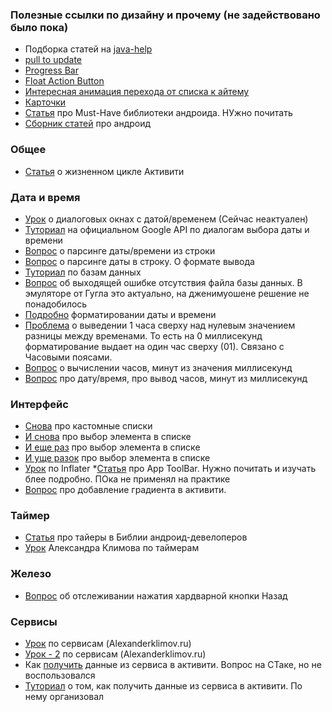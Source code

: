 
### Полезные ссылки по дизайну и прочему (не задействовано было пока)
* Подборка статей на [java-help](http://java-help.ru/category/android/material-design/)
* [pull to update](http://java-help.ru/swiperefreshlayout/)
* [Progress Bar](http://java-help.ru/material-progressbar/)
* [Float Action Button](http://java-help.ru/floating-action-button-in-android/)
* [Интересная анимация перехода от списка к айтему](http://www.fandroid.info/animatsiya-perehoda-mezhdu-activity-v-android-5-0-lollipop-s-ispolzovaniem-recyclerview-material-design/)
* [Карточки](http://www.fandroid.info/urok-3-sozdanie-spiskov-kartochek-v-android-prilozheniyah-material-design/)
* [Статья](http://guides.codepath.com/android/Must-Have-Libraries) про Must-Have библиотеки андроида. НУжно почитать
* [Сборник статей](http://guides.codepath.com/android/Keeping-Updated-with-Android) про андроид 

### Общее
* [Статья](http://developer.android.com/intl/ru/training/basics/activity-lifecycle/starting.html) о жизненном цикле Активити


### Дата и время
* [Урок](http://startandroid.ru/ru/uroki/vse-uroki-spiskom/118-urok-59-dialogi-datepickerdialog)  о диалоговых окнах с датой/временем (Сейчас неактуален)
* [Туториал](http://developer.android.com/intl/ru/guide/topics/ui/controls/pickers.html) на официальном Google API по диалогам выбора даты и времени
* [Вопрос](http://stackoverflow.com/questions/4216745/java-string-to-date-conversion) о парсинге даты/времени из строки
* [Вопрос](http://stackoverflow.com/questions/5683728/convert-java-util-date-to-string) о парсинге даты в строку. О формате вывода
* [Туториал](http://www.tutorialspoint.com/android/android_sqlite_database.htm) по базам данных
* [Вопрос](http://stackoverflow.com/questions/3013021/embed-a-database-in-the-apk-of-a-distributed-application-android) об выходящей ошибке отсутствия файла базы данных. В эмуляторе от Гугла это актуально, на дженимуошене решение не понадобилось
* [Подробно](http://docs.oracle.com/javase/8/docs/api/java/text/SimpleDateFormat.html)  форматировании даты и времени
* [Проблема](http://stackoverflow.com/questions/20816701/java-current-date-time-displays-1-hour-ahead-that-original-time) о выведении 1 часа сверху над нулевым значением разницы между временами. То есть на 0 миллисекунд форматирование выдает на один час сверху (01). Связано с Часовыми поясами.
* [Вопрос](http://stackoverflow.com/questions/5351483/calculate-date-time-difference-in-java) о вычислении часов, минут из значения миллисекунд
* [Вопрос](http://stackoverflow.com/questions/625433/how-to-convert-milliseconds-to-x-mins-x-seconds-in-java) про дату/время, про вывод часов, минут из миллисекунд

### Интерфейс
* [Снова](http://hmkcode.com/android-custom-listview-items-row/) про кастомные списки
* [И снова](http://stackoverflow.com/questions/4834750/how-to-get-the-selected-item-from-listview) про выбор элемента в списке
* [И еще раз](http://stackoverflow.com/questions/4508979/android-listview-get-selected-item) про выбор элемента в списке
* [И уще разок](http://stackoverflow.com/questions/12567779/get-access-to-a-view-inside-each-row-of-listview) про выбор элемента в списке
* [Урок](http://startandroid.ru/ru/uroki/vse-uroki-spiskom/81-urok-41-ispolzuem-layoutinflater-dlja-sozdanija-spiska.html) по Inflater
*[Статья](https://guides.codepath.com/android/Using-the-App-ToolBar) про App ToolBar. Нужно почитать и изучать блее подробно. ПОка не применял на практике
* [Вопрос](http://stackoverflow.com/questions/5976805/android-linearlayout-gradient-background) про добавление градиента в активити.

### Таймер
* [Статья](http://developer.android.com/reference/java/util/Timer.html) про тайеры в Библии андроид-девелоперов
* [Урок](http://developer.alexanderklimov.ru/android/java/timer.php) Александра Климова по таймерам

### Железо
* [Вопрос](http://stackoverflow.com/questions/8094715/how-to-catch-event-with-hardware-back-button-on-android) об отслеживании нажатия хардварной кнопки Назад

### Сервисы
* [Урок](http://developer.alexanderklimov.ru/android/theory/intentservice.php) по сервисам (Alexanderklimov.ru)
* [Урок - 2](http://developer.alexanderklimov.ru/android/theory/services-theory.php)  по сервисам (Alexanderklimov.ru)
* Как [получить](http://stackoverflow.com/questions/18125241/how-to-get-data-from-service-to-activity) данные из сервиса в активити. Вопрос на СТаке, но не воспользовался
* [Туториал](https://www.websmithing.com/2011/02/01/how-to-update-the-ui-in-an-android-activity-using-data-from-a-background-service/comment-page-1/#comment-734) о том, как получить данные из сервиса в активити. По нему организовал
